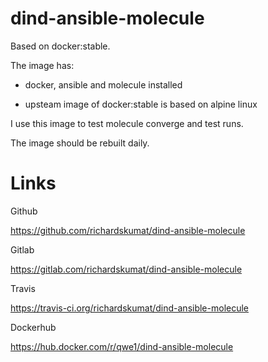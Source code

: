 # dind-ansible-molecule

Based on docker:stable.

The image has:

- docker, ansible and molecule installed

- upsteam image of docker:stable is based on alpine linux

I use this image to test molecule converge and test runs.

The image should be rebuilt daily.

# Links

Github

https://github.com/richardskumat/dind-ansible-molecule

Gitlab

https://gitlab.com/richardskumat/dind-ansible-molecule

Travis

https://travis-ci.org/richardskumat/dind-ansible-molecule

Dockerhub

https://hub.docker.com/r/qwe1/dind-ansible-molecule